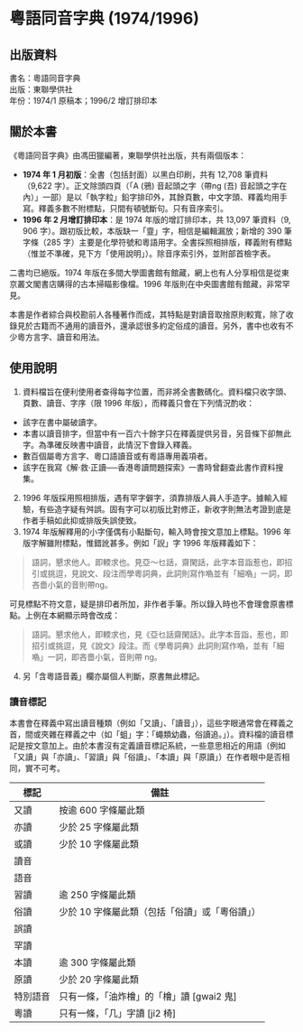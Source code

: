 粵語同音字典 (1974/1996)
========================

出版資料
--------
書名：粵語同音字典 <br>
出版：東聯學供社 <br>
年份：1974/1 原稿本；1996/2 增訂排印本<br>

關於本書
--------
《粵語同音字典》由馮田獵編著，東聯學供社出版，共有兩個版本：

* **1974 年 1 月初版**：全書（包括封面）以黑白印刷，共有 12,708 筆資料（9,622 字）。正文除頭四頁（「A (鴉) 音起頭之字（帶ng (吾) 音起頭之字在內）」一部）是以「執字粒」鉛字排印外，其餘頁數，中文字頭、釋義均用手寫。釋義多數不附標點，只間有頓號斷句。只有音序索引。
* **1996 年 2 月增訂排印本**：是 1974 年版的增訂排印本，共 13,097 筆資料（9, 906 字）。跟初版比較，本版缺一「韲」字，相信是編輯漏放；新增的 390 筆字條（285 字）主要是化學符號和粵語用字。全書採照相排版，釋義附有標點（惟並不準確，見下方「使用說明」）。除音序索引外，並附部首檢字表。

二書均已絕版。1974 年版在多間大學圖書館有館藏，網上也有人分享相信是從東京叢文閣書店購得的古本掃瞄影像檔。1996 年版則在中央圖書館有館藏，非常罕見。

本書是作者綜合與校勘前人各種著作而成，其特點是對讀音取捨原則較寬，除了收錄見於古籍而不通用的讀音外，還承認很多約定俗成的讀音。另外，書中也收有不少粵方言字、讀音和用法。

使用說明
--------
1. 資料檔旨在便利使用者查得每字位置，而非將全書數碼化。資料檔只收字頭、頁數、讀音、字序（限 1996 年版），而釋義只會在下列情況酌收：
 * 該字在書中屬破讀字。
 * 本書以讀音排字，但當中有一百六十餘字只在釋義提供另音，另音條下卻無此字。為準確反映書中讀音，此情況下會錄入釋義。
 * 數百個屬粵方言字、粵口語讀音或有粵語專用義項者。
 * 該字在我寫《解‧救‧正讀──香港粵讀問題探索》一書時曾翻查此書作資料搜集。
2. 1996 年版採用照相排版，遇有罕字僻字，須靠排版人員人手造字。據輸入經驗，有些造字疑有舛誤。固有字可以初版比對修正，新收字則無法考證到底是作者手稿如此抑或排版失誤使致。
3. 1974 年版解釋用的小字僅偶有小點斷句，輸入時會按文意加上標點。1996 年版字解雖附標點，惟錯訛甚多。例如「誽」字 1996 年版釋義如下：

> 語詞，懇求他人。即輭求也。見亞～乜話，齋閑話，此字本音詣惹也，即招引或挑逗，見說文、段注而學粵詞典，此詞則寫作𠼮並有「細𠼮」一詞，即吝嗇小氣的音則帶ng。

可見標點不符文意，疑是排印者所加，非作者手筆。所以錄入時也不會理會原書標點。上例在本網顯示時會改成：

> 語詞。懇求他人，即輭求也，見《亞乜話齋閑話》。此字本音詣，惹也，即招引或挑逗，見《說文》段注。而《學粵詞典》此詞則寫作𠼮，並有「細𠼮」一詞，即吝嗇小氣，音則帶 ng。

4. 另「含粵語音義」欄亦屬個人判斷，原書無此標記。

### 讀音標記

本書會在釋義中寫出讀音種類（例如「又讀」、「讀音」），這些字眼通常會在釋義之首，間或夾雜在釋義之中（如「蛆」字：「蠅類幼蟲，俗讀追。」）。資料檔的讀音標記是按文意加上。由於本書沒有定義讀音標記系統，一些意思相近的用語（例如「又讀」與「亦讀」、「習讀」與「俗讀」、「本讀」與「原讀」）在作者眼中是否相同，實不可考。

| 標記   | 備註                        |
|------|---------------------------|
| 又讀   | 按逾 600 字條屬此類              |
| 亦讀   | 少於 25 字條屬此類               |
| 或讀   | 少於 10 字條屬此類               |
| 讀音   |                           |
| 語音   |                           |
| 習讀   | 逾 250 字條屬此類               |
| 俗讀   | 少於 10 字條屬此類（包括「俗讀」或「粵俗讀」） |
| 誤讀   |                           |
| 罕讀   |                           |
| 本讀   | 逾 300 字條屬此類               |
| 原讀   | 少於 20 字條屬此類               |
| 特別語音 | 只有一條，「油炸檜」的「檜」讀 [gwai2 鬼] |
| 粵讀   | 只有一條，「几」字讀 [ji2 椅]        |
